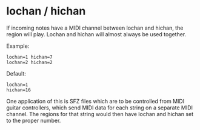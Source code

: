 # lochan / hichan

If incoming notes have a MIDI channel between lochan and hichan, the region will
play. Lochan and hichan will almost always be used together.

Example:

```
lochan=1 hichan=7
lochan=2 hichan=2
```

Default:

```
lochan=1
hichan=16
```

One application of this is SFZ files which are to be controlled from MIDI guitar
controllers, which send MIDI data for each string on a separate MIDI channel.
The regions for that string would then have lochan and hichan set to the proper number.
